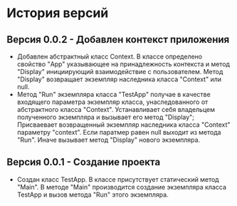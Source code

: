 ﻿# История версий
## Версия 0.0.2 - Добавлен контекст приложения
* Добавлен абстрактный класс Context. В классе определено свойство "App" указывающее на принадлежность контекста и метод "Display"
  инициирующий взаимодействие с пользователем. Метод "Display" возвращает экземпляр наследника класса "Context" или null.
* Метод "Run" экземпляра класса "TestApp" получае в качестве входящего параметра экземпляр класса, унаследованного от абстрактного класса
  "Context". Устанавливает себя владельцем полученного экземпляра и вызывает его метод "Display";
  Присваевает возвращенный экземпляр наследника класса "Context" параметру "context". Если паратмер равен null выходит из метода "Run".
  Иначе вызывает метод "Display" нового экземпляра.

## Версия 0.0.1 - Создание проекта
* Создан класс TestApp.
В классе присутствует статический метод "Main". В методе "Main" производится создание экземпляра класса TestApp и вызов метода "Run" этого экземпляра.